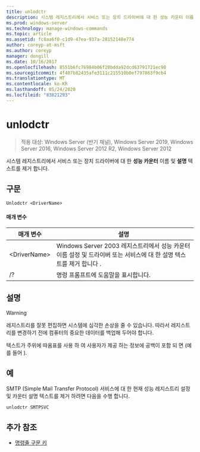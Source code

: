 ```yaml
---
title: unlodctr
description: 시스템 레지스트리에서 서비스 또는 장치 드라이버에 대 한 성능 카운터 이름 및 설명 텍스트를 제거 하는 unlodctr에 대 한 참조 항목
ms.prod: windows-server
ms.technology: manage-windows-commands
ms.topic: article
ms.assetid: fc8aa6f0-c1d9-47ea-937a-28152148e774
author: coreyp-at-msft
ms.author: coreyp
manager: dongill
ms.date: 10/16/2017
ms.openlocfilehash: 8551b6fc76984b06f28bdda92dcd63791721ec90
ms.sourcegitcommit: 4f407b82435afe3111c215510b0ef797863f9cb4
ms.translationtype: MT
ms.contentlocale: ko-KR
ms.lasthandoff: 05/24/2020
ms.locfileid: "83821293"
---
```

# <a name="unlodctr"></a>unlodctr

> 적용 대상: Windows Server (반기 채널), Windows Server 2019, Windows Server 2016, Windows Server 2012 R2, Windows Server 2012

시스템 레지스트리에서 서비스 또는 장치 드라이버에 대 한 **성능 카운터** 이름 및 **설명** 텍스트를 제거 합니다.

## <a name="syntax"></a>구문
```
Unlodctr <DriverName>
```
#### <a name="parameters"></a>매개 변수
|매개 변수|설명|
|-------|--------|
|\<DriverName>|Windows Server 2003 레지스트리에서 성능 카운터 이름 설정 및 드라이버 또는 서비스에 대 한 설명 텍스트를 제거 합니다 <DriverName> .|
|/?|명령 프롬프트에 도움말을 표시합니다.|

## <a name="remarks"></a>설명
> [!WARNING]
> 레지스트리를 잘못 편집하면 시스템에 심각한 손상을 줄 수 있습니다. 따라서 레지스트리를 변경하기 전에 컴퓨터의 중요한 데이터를 백업해 두어야 합니다.

텍스트가 주위에 따옴표를 사용 하 여 사용자가 제공 하는 정보에 공백이 포함 되 면 (예를 들어 <DriverName>).

## <a name="examples"></a>예
SMTP (Simple Mail Transfer Protocol) 서비스에 대 한 현재 성능 레지스트리 설정 및 카운터 설명 텍스트를 제거 하려면 다음을 수행 합니다.
```
unlodctr SMTPSVC
```
## <a name="additional-references"></a>추가 참조
- [명령줄 구문 키](command-line-syntax-key.md)

